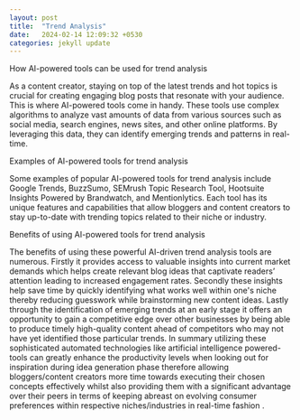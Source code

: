```yaml
---
layout: post
title:  "Trend Analysis"
date:   2024-02-14 12:09:32 +0530
categories: jekyll update
---
```


How AI-powered tools can be used for trend analysis

As a content creator, staying on top of the latest trends and hot topics is crucial for creating engaging blog posts that resonate with your audience. This is where AI-powered tools come in handy. These tools use complex algorithms to analyze vast amounts of data from various sources such as social media, search engines, news sites, and other online platforms. By leveraging this data, they can identify emerging trends and patterns in real-time.


Examples of AI-powered tools for trend analysis

Some examples of popular AI-powered tools for trend analysis include Google Trends, BuzzSumo, SEMrush Topic Research Tool, Hootsuite Insights Powered by Brandwatch, and Mentionlytics. Each tool has its unique features and capabilities that allow bloggers and content creators to stay up-to-date with trending topics related to their niche or industry.


Benefits of using AI-powered tools for trend analysis

The benefits of using these powerful AI-driven trend analysis tools are numerous. Firstly it provides access to valuable insights into current market demands which helps create relevant blog ideas that captivate readers’ attention leading to increased engagement rates. Secondly these insights help save time by quickly identifying what works well within one's niche thereby reducing guesswork while brainstorming new content ideas. Lastly through the identification of emerging trends at an early stage it offers an opportunity to gain a competitive edge over other businesses by being able to produce timely high-quality content ahead of competitors who may not have yet identified those particular trends.
In summary utilizing these sophisticated automated technologies like artificial intelligence powered-tools can greatly enhance the productivity levels when looking out for inspiration during idea generation phase therefore allowing bloggers/content creators more time towards executing their chosen concepts effectively whilst also providing them with a significant advantage over their peers in terms of keeping abreast on evolving consumer preferences within respective niches/industries in real-time fashion .